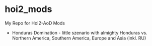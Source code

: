 # hoi2_mods
My Repo for HoI2-AoD Mods

* Honduras Domination - little szenario with almighty Honduras vs. Northern America, Southern America, Europe and Asia (inkl. RU)
